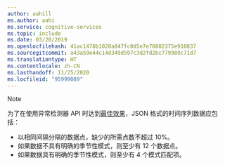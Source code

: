 ```yaml
---
author: aahill
ms.author: aahi
ms.service: cognitive-services
ms.topic: include
ms.date: 03/20/2019
ms.openlocfilehash: 41ac1478b1028a847fc0d5e7e70802375e910837
ms.sourcegitcommit: a43a59e44c14d349d597c3d2fd2bc779989c71d7
ms.translationtype: HT
ms.contentlocale: zh-CN
ms.lasthandoff: 11/25/2020
ms.locfileid: "95999089"
---
```

> [!NOTE]
> 为了在使用异常检测器 API 时达到[最佳效果](../articles/cognitive-services/anomaly-detector/concepts/anomaly-detection-best-practices.md)，JSON 格式的时间序列数据应包括：
> * 以相同间隔分隔的数据点，缺少的所需点数不超过 10%。
> * 如果数据不具有明确的季节性模式，则至少有 12 个数据点。
> * 如果数据具有明确的季节性模式，则至少有 4 个模式匹配项。 
